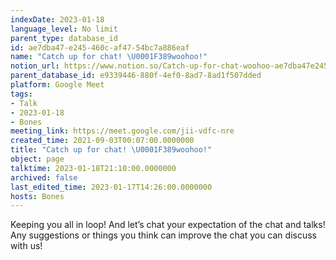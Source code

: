 ```yaml
---
indexDate: 2023-01-18
language_level: No limit
parent_type: database_id
id: ae7dba47-e245-460c-af47-54bc7a886eaf
name: "Catch up for chat! \U0001F389woohoo!"
notion_url: https://www.notion.so/Catch-up-for-chat-woohoo-ae7dba47e245460caf4754bc7a886eaf
parent_database_id: e9339446-880f-4ef0-8ad7-8ad1f507dded
platform: Google Meet
tags:
- Talk
- 2023-01-18
- Bones
meeting_link: https://meet.google.com/jii-vdfc-nre
created_time: 2021-09-03T00:07:00.0000000
title: "Catch up for chat! \U0001F389woohoo!"
object: page
talktime: 2023-01-18T21:10:00.0000000
archived: false
last_edited_time: 2023-01-17T14:26:00.0000000
hosts: Bones
---
```


Keeping you all in loop! And let’s chat your expectation of the chat and talks!
Any suggestions or things you think can improve the chat you can discuss with us!





